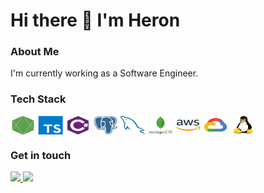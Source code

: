 #  Hi there 👋 I'm Heron


### About Me

I'm currently working as a Software Engineer.


### Tech Stack

<div>
    <img align="center"
       alt="Node.JS"
       title="Node.JS"
       height="30"
       width="40"
       src="https://raw.githubusercontent.com/devicons/devicon/master/icons/nodejs/nodejs-plain.svg" />
  <img align="center"
       alt="Typescript"
       title="Typescript"
       height="30"
       width="40"
       src="https://raw.githubusercontent.com/devicons/devicon/master/icons/typescript/typescript-plain.svg" />
  <img align="center"
       alt="C#"
       title="C#"
       height="30"
       width="40"
       src="https://raw.githubusercontent.com/devicons/devicon/master/icons/csharp/csharp-plain.svg" />
  <img align="center"
       alt="Postgres"
       title="Postgres"
       height="30"
       width="40"
       src="https://raw.githubusercontent.com/devicons/devicon/master/icons/postgresql/postgresql-plain.svg" />
  <img align="center"
       alt="MySQL"
       title="MySQL"
       height="30"
       width="40"
       src="https://raw.githubusercontent.com/devicons/devicon/master/icons/mysql/mysql-original.svg" />
  <img align="center"
       alt="MongoDB"
       title="MongoDB"
       height="30"
       width="40"
       src="https://raw.githubusercontent.com/devicons/devicon/master/icons/mongodb/mongodb-original-wordmark.svg" />
  <img align="center"
     alt="Amazon Web Services (AWS)"
     title="Amazon Web Services (AWS)"
     height="30"
     width="40"
     src="https://raw.githubusercontent.com/devicons/devicon/master/icons/amazonwebservices/amazonwebservices-original-wordmark.svg" />
  <img align="center"
     alt="Google Cloud (GCP)"
     title="Google Cloud (GCP)"
     height="30"
     width="40"
     src="https://raw.githubusercontent.com/devicons/devicon/master/icons/googlecloud/googlecloud-original.svg" />
  <img align="center"
       alt="Linux"
       title="Linux"
       height="30"
       width="40"
       src="https://raw.githubusercontent.com/devicons/devicon/master/icons/linux/linux-original.svg" />
</div>


### Get in touch
<div>
  <a href="mailto:heron.code@outlook.com"
     alt="E-mail"
     target="_blank">
    <img src="https://img.shields.io/badge/Email%20Me-0078D4.svg?&style=for-the-badge&logo=microsoftoutlook&logoColor=white" />
  </a>
  <a href="https://www.linkedin.com/in/heronsilva"
     alt="LinkedIn"
     target="_blank">
    <img src="https://img.shields.io/badge/LinkedIn-0A66C2.svg?&style=for-the-badge&logo=linkedin&logoColor=white" />
  </a>
</div>
